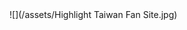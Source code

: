 <div style="color:#fff"><head><link href="lightup.css" rel="stylesheet"></head></div>
![](/assets/Highlight Taiwan Fan Site.jpg)

